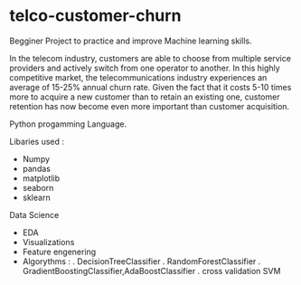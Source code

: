 # telco-customer-churn
Begginer Project to practice and improve  Machine learning skills.

In the telecom industry, customers are able to choose from multiple service providers and actively switch from one operator to another. In this highly competitive market, the telecommunications industry experiences an average of 15-25% annual churn rate. Given the fact that it costs 5-10 times more to acquire a new customer than to retain an existing one, customer retention has now become even more important than customer acquisition.

Python progamming Language.

Libaries used :
  - Numpy
  - pandas
  - matplotlib
  - seaborn
  - sklearn
 
Data Science
  - EDA
  - Visualizations
  - Feature engenering
  - Algorythms :
      . DecisionTreeClassifier
      .  RandomForestClassifier
      . GradientBoostingClassifier,AdaBoostClassifier
      . cross validation SVM
